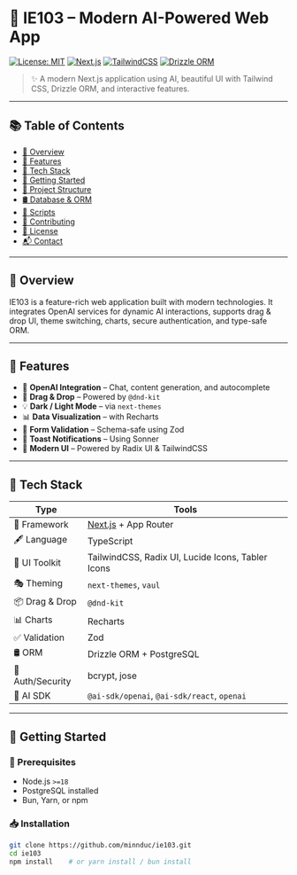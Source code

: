 # 🚀 IE103 – Modern AI-Powered Web App

[![License: MIT](https://img.shields.io/badge/License-MIT-blue.svg)](LICENSE)
[![Next.js](https://img.shields.io/badge/Next.js-13%2B-blue?logo=next.js)](https://nextjs.org/)
[![TailwindCSS](https://img.shields.io/badge/TailwindCSS-3.x-blue?logo=tailwindcss)](https://tailwindcss.com/)
[![Drizzle ORM](https://img.shields.io/badge/Drizzle%20ORM-TypeSafe-green)](https://orm.drizzle.team/)

> ✨ A modern Next.js application using AI, beautiful UI with Tailwind CSS, Drizzle ORM, and interactive features.

---

## 📚 Table of Contents

- [📌 Overview](#-overview)
- [🎯 Features](#-features)
- [🧰 Tech Stack](#-tech-stack)
- [🚀 Getting Started](#-getting-started)
- [📂 Project Structure](#-project-structure)
- [🛢️ Database & ORM](#️-database--orm)
- [📜 Scripts](#-scripts)
- [🤝 Contributing](#-contributing)
- [📄 License](#-license)
- [📬 Contact](#-contact)

---

## 📌 Overview

IE103 is a feature-rich web application built with modern technologies. It integrates OpenAI services for dynamic AI interactions, supports drag & drop UI, theme switching, charts, secure authentication, and type-safe ORM.

---

## 🎯 Features

- 🤖 **OpenAI Integration** – Chat, content generation, and autocomplete
- 🧩 **Drag & Drop** – Powered by `@dnd-kit`
- 💡 **Dark / Light Mode** – via `next-themes`
- 📊 **Data Visualization** – with Recharts
- 🧪 **Form Validation** – Schema-safe using Zod
- 🔔 **Toast Notifications** – Using Sonner
- 🎨 **Modern UI** – Powered by Radix UI & TailwindCSS

---

## 🧰 Tech Stack

| Type              | Tools                                                                 |
|-------------------|------------------------------------------------------------------------|
| 🔧 Framework      | [Next.js](https://nextjs.org/) + App Router                           |
| 🖋️ Language       | TypeScript                                                             |
| 🎨 UI Toolkit     | TailwindCSS, Radix UI, Lucide Icons, Tabler Icons                      |
| 🎭 Theming        | `next-themes`, `vaul`                                                  |
| 📦 Drag & Drop    | `@dnd-kit`                                                             |
| 📊 Charts         | Recharts                                                               |
| ✅ Validation     | Zod                                                                    |
| 🛢️ ORM            | Drizzle ORM + PostgreSQL                                               |
| 🔐 Auth/Security  | bcrypt, jose                                                           |
| 🤖 AI SDK         | `@ai-sdk/openai`, `@ai-sdk/react`, `openai`                            |

---

## 🚀 Getting Started

### 🔧 Prerequisites

- Node.js `>=18`
- PostgreSQL installed
- Bun, Yarn, or npm

### 📥 Installation

```bash
git clone https://github.com/minnduc/ie103.git
cd ie103
npm install    # or yarn install / bun install
